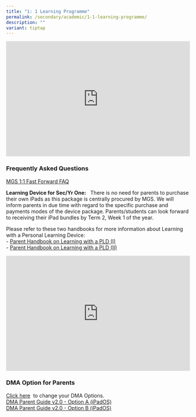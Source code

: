 ```yaml
---
title: "1: 1 Learning Programme"
permalink: /secondary/academic/1-1-learning-programme/
description: ""
variant: tiptap
---
```

<div class="iframe-wrapper"><iframe height="315" width="100%" allowfullscreen="true" frameborder="0" src="https://docs.google.com/presentation/d/e/2PACX-1vTUuu_5bIfsDeG0vPlOIL_cKPTuA2-ob1Y80G3ozXKRhDmixew1Mwt8ks4hNZwBvWSBd1VFRkTZSvJs/embed?start=false&amp;loop=false&amp;delayms=3000"></iframe></div><h3>Frequently Asked Questions</h3><p><a href="https://docs.google.com/document/d/e/2PACX-1vTVLcIObKjvQ-BDsGHbKRjBlSCS-JpG3FDpOG1vGHfC1LAJklfSTgKmSdXOCxeA4djzrriQl4e3VKqy/pub" rel="noopener noreferrer nofollow" target="_blank">MGS 1:1 Fast Forward FAQ</a>&nbsp;&nbsp;&nbsp;</p><p><strong>Learning Device for Sec/Yr One:</strong>&nbsp;&nbsp;&nbsp;There is no need for parents to purchase their own iPads as this package is centrally procured by MGS. We will inform parents in due time with regard to the specific purchase and payments modes of the device package. Parents/students can look forward to receiving their iPad bundles by Term 2, Week 1 of the year.&nbsp;</p><p>Please refer to these two handbooks for more information about Learning with a Personal Learning Device:<br>-&nbsp;<a href="https://drive.google.com/file/d/1xsqK7iSMpd5H6LTQFhsB3-MNH1OyGE89/view?usp=sharing" rel="noopener noreferrer nofollow" target="_blank">Parent Handbook on Learning with a PLD (I)</a><br>-&nbsp;<a href="https://drive.google.com/file/d/1uKcpRzKpsTeN1Ro70kqJiUzpz_XqS96v/view?usp=sharing" rel="noopener noreferrer nofollow" target="_blank">Parent Handbook on Learning with a PLD (II)</a></p><div class="iframe-wrapper"><iframe height="315" width="100%" allowfullscreen="true" frameborder="0" src="https://docs.google.com/presentation/d/e/2PACX-1vQp-W4mmXtsbpooIwtrOXogEgVdgiKA7HiPuBGga1erL0PEHc1rCh-5Nr5-gjPRaNCgd619U0NmHbgB/embed?start=false&amp;loop=false&amp;delayms=3000"></iframe></div><h3>DMA Option for Parents</h3><p><a href="https://form.gov.sg/6153d0af93cf0600135149c2" rel="noopener noreferrer nofollow" target="_blank">Click here</a>&nbsp;&nbsp;to change your DMA Options.<br><a href="https://drive.google.com/file/d/1ZhmXrpcd8PpdBGVZGOx25vzSG6i0j5rw/view?usp=sharing" rel="noopener noreferrer nofollow" target="_blank">DMA Parent Guide v2.0 - Option A (iPadOS)</a><br><a href="https://drive.google.com/file/d/1bMTMJMhaSlkYcZKJOnDVhJ5kscNSQdJt/view?usp=sharing" rel="noopener noreferrer nofollow" target="_blank">DMA Parent Guide v2.0 - Option B (iPadOS)</a></p>